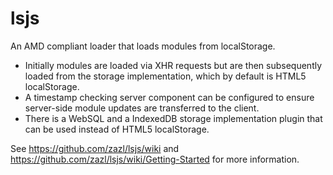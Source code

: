# lsjs

An AMD compliant loader that loads modules from localStorage. 

* Initially modules are loaded via XHR requests but are then subsequently loaded from the storage implementation, which by default is HTML5 localStorage. 
* A timestamp checking server component can be configured to ensure server-side module updates are transferred to the client.
* There is a WebSQL and a IndexedDB storage implementation plugin that can be used instead of HTML5 localStorage.

See https://github.com/zazl/lsjs/wiki and https://github.com/zazl/lsjs/wiki/Getting-Started for more information.
